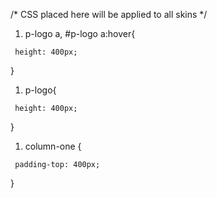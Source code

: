 /\* CSS placed here will be applied to all skins \*/

1.  p-logo a, \#p-logo a:hover{

` height: 400px;`

}

1.  p-logo{

` height: 400px;`

}

1.  column-one {

` padding-top: 400px;`

}
